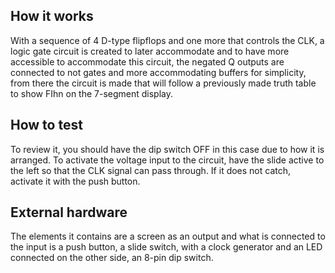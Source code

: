 <!---

This file is used to generate your project datasheet. Please fill in the information below and delete any unused
sections.

You can also include images in this folder and reference them in the markdown. Each image must be less than
512 kb in size, and the combined size of all images must be less than 1 MB.
-->

## How it works

With a sequence of 4 D-type flipflops and one more that controls the CLK, a logic gate circuit is created to later accommodate and to have more accessible to accommodate this circuit, the negated Q outputs are connected to not gates and more accommodating buffers for simplicity, from there the circuit is made that will follow a previously made truth table to show FIhn on the 7-segment display.

## How to test

To review it, you should have the dip switch OFF in this case due to how it is arranged. To activate the voltage input to the circuit, have the slide active to the left so that the CLK signal can pass through. If it does not catch, activate it with the push button.

## External hardware

The elements it contains are a screen as an output and what is connected to the input is a push button, a slide switch, with a clock generator and an LED connected on the other side, an 8-pin dip switch.
